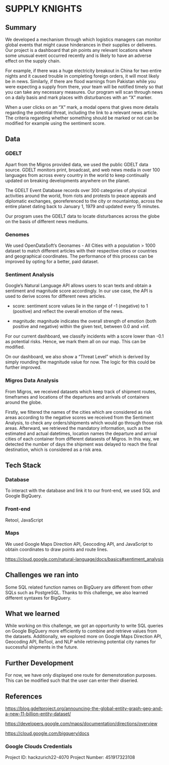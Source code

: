 # SUPPLY KNIGHTS

## Summary

We developed a mechanism through which logistics managers can monitor global events that might cause hinderances in their supplies or deliveres. Our project is a dashboard that pin points any relevant locations where some unusual event occurred recently and is likely to have an adverse effect on the supply chain.

For example, if there was a huge electricity breakout in China for two entire nights and it caused trouble in completing foreign orders, it will most likely be in news. Similarly, if there are flood warnings from Pakistan while you were expecting a supply from there, your team will be notified timely so that you can take any necessary measures. Our program will scan through news on a daily basis and mark places with disturbances with an “X” marker. 

When a user clicks on an “X” mark, a modal opens that gives more details regarding the potential threat, including the link to a relevant news article. The criteria regarding whether something should be marked or not can be modified for example using the sentiment score.

## Data

### GDELT

Apart from the Migros provided data, we used the public GDELT data source. GDELT monitors print, broadcast, and web news media in over 100 languages from across every country in the world to keep continually updated on breaking developments anywhere on the planet. 

The GDELT Event Database records over 300 categories of physical activities around the world, from riots and protests to peace appeals and diplomatic exchanges, georeferenced to the city or mountaintop, across the entire planet dating back to January 1, 1979 and updated every 15 minutes.

Our program uses the GDELT data to locate disturbances across the globe on the basis of different news mediums.

### Genomes

We used OpenDataSoft’s 
Geonames - All Cities with a population > 1000 dataset to match different articles with their respective cities or countries and geographical coordinates. The performance of this process can be improved by opting for a better, paid dataset.  


### Sentiment Analysis

Google’s Natural Language API allows users to scan texts and obtain a sentiment and magnitude score accordingly. In our use case, the API is used to derive scores for different news articles.

* score: sentiment score values lie in the range of -1 (negative) to 1 (positive) and reflect the overall emotion of the news. 

* magnitude: magnitude indicates the overall strength of emotion (both positive and negative) within the given text, between 0.0 and +inf.

For our current dashboard, we classify incidents with a score lower than -0.1 as potential risks. Hence, we mark them all on our map. This can be modified.

On our dashboard, we also show a “Threat Level” which is derived by simply rounding the magnitude value for now. The logic for this could be further improved. 

### Migros Data Analysis
From Migros, we received datasets which keep track of shipment routes, timeframes and locations of the departures and arrivals of containers around the globe. 

Firstly, we filtered the names of the cities which are considered as risk areas according to the negative scores we received from the Sentiment Analysis, to check any orders/shipments which would go through those risk areas. 
Afterward, we retrieved the mandatory information, such as the estimated and actual datetimes, location names the departure and arrival cities of each container from different datasests of Migros. 
In this way, we detected the number of days the shipment was delayed to reach the final destination, which is considered as a risk area.  


## Tech Stack

### Database

To interact with the database and link it to our front-end, we used SQL and Google BigQuery.

### Front-end

Retool, JavaScript

### Maps

We used Google Maps Direction API, Geocoding API, and JavaScript to obtain coordinates to draw points and route lines.

https://cloud.google.com/natural-language/docs/basics#sentiment_analysis

## Challenges we ran into
Some SQL related function names on BigQuery are different from other SQLs such as PostgreSQL. Thanks to this challenge, we also learned different syntaxes for BigQuery. 


## What we learned
While working on this challenge, we got an opportunity to write SQL queries on Google BigQuery more efficiently to combine and retrieve values from the datasets. Additionally, we explored more on Google Maps Direction API, Geocoding API, ReTool, and NLP while retrieving potential city names for successful shipments in the future.

## Further Development

For now, we have only displayed one route for demenstoration purposes. This can be modified such that the user can enter their diseried.

## References

https://blog.gdeltproject.org/announcing-the-global-entity-graph-geg-and-a-new-11-billion-entity-dataset/

https://developers.google.com/maps/documentation/directions/overview

https://cloud.google.com/bigquery/docs

### Google Clouds Credentials
Project ID: hackzurich22-4070
Project Number: 451917323108

